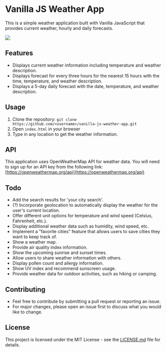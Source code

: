 # Vanilla JS Weather App

This is a simple weather application built with Vanilla JavaScript that provides current weather, hourly and daily forecasts.

![](https://i.imgur.com/8KV6rEs.png)

## Features

-   Displays current weather information including temperature and weather description.
-   Displays forecast for every three hours for the nearest 15 hours with the time, temperature, and weather description.
-   Displays a 5-day daily forecast with the date, temperature, and weather description.

## Usage

1.  Clone the repository: `git clone https://github.com/<username>/vanilla-js-weather-app.git`
2.  Open `index.html` in your browser
3.  Type in any location to get the weather information.

## API

This application uses OpenWeatherMap API for weather data. You will need to sign up for an API key from the following link: [https://openweathermap.org/api](https://openweathermap.org/api)

## Todo

- Add the search results for 'your city search'.
- (?) Incorporate geolocation to automatically display the weather for the user's current location.
- Offer different unit options for temperature and wind speed (Celsius, Fahrenheit, etc.).
- Display additional weather data such as humidity, wind speed, etc.
- Implement a "favorite cities" feature that allows users to save cities they want to keep track of.
- Show a weather map.
- Provide air quality index information.
- Show the upcoming sunrise and sunset times.
- Allow users to share weather information with others.
- Display pollen count and allergy information.
- Show UV index and recommend sunscreen usage.
- Provide weather data for outdoor activities, such as hiking or camping.

## Contributing

-   Feel free to contribute by submitting a pull request or reporting an issue.
-   For major changes, please open an issue first to discuss what you would like to change.

## License

This project is licensed under the MIT License - see the [LICENSE.md](LICENSE.md) file for details.
